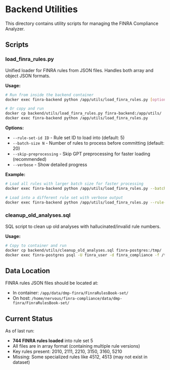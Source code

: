 # Backend Utilities

This directory contains utility scripts for managing the FINRA Compliance Analyzer.

## Scripts

### load_finra_rules.py

Unified loader for FINRA rules from JSON files. Handles both array and object JSON formats.

**Usage:**
```bash
# Run from inside the backend container
docker exec finra-backend python /app/utils/load_finra_rules.py [options]

# Or copy and run
docker cp backend/utils/load_finra_rules.py finra-backend:/app/utils/
docker exec finra-backend python /app/utils/load_finra_rules.py
```

**Options:**
- `--rule-set-id ID` - Rule set ID to load into (default: 5)
- `--batch-size N` - Number of rules to process before committing (default: 20)
- `--skip-preprocessing` - Skip GPT preprocessing for faster loading (recommended)
- `--verbose` - Show detailed progress

**Example:**
```bash
# Load all rules with larger batch size for faster processing
docker exec finra-backend python /app/utils/load_finra_rules.py --batch-size 50

# Load into a different rule set with verbose output
docker exec finra-backend python /app/utils/load_finra_rules.py --rule-set-id 6 --verbose
```

### cleanup_old_analyses.sql

SQL script to clean up old analyses with hallucinated/invalid rule numbers.

**Usage:**
```bash
# Copy to container and run
docker cp backend/utils/cleanup_old_analyses.sql finra-postgres:/tmp/
docker exec finra-postgres psql -U finra_user -d finra_compliance -f /tmp/cleanup_old_analyses.sql
```

## Data Location

FINRA rules JSON files should be located at:
- In container: `/app/data/dmp-finra/FinraRulesBook-set/`
- On host: `/home/nervous/finra-compliance/data/dmp-finra/FinraRulesBook-set/`

## Current Status

As of last run:
- **744 FINRA rules loaded** into rule set 5
- All files are in array format (containing multiple rule versions)
- Key rules present: 2010, 2111, 2210, 3150, 3160, 5210
- Missing: Some specialized rules like 4512, 4513 (may not exist in dataset)